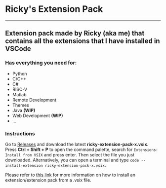 # Ricky's Extension Pack

---

## Extension pack made by **Ricky** (aka me) that contains all the extensions that I have installed in VSCode

### Has everything you need for:

- Python
- C/C++
- C#
- RISC-V
- Matlab
- Remote Development
- Themes
- Java **(WIP)**
- Web Development **(WIP)**
- ...

### Instructions

Go to [Releases](https://github.com/HenriqueSFernandes/ricky-extension-pack/releases) and download the latest **ricky-extension-pack-x.vsix**.
Press **Ctrl + Shift + P** to open the command palette, search for `Extensions: Install from VSIX` and press enter. Then select the file you just downloaded. Alternatively, you can open a terminal and type `code --install-extension ricky-extension-pack-x.vsix`.

Please refer to [this link](https://code.visualstudio.com/docs/editor/extension-marketplace#_install-from-a-vsix) for more information on how to install an extension/extension pack from a .vsix file.
